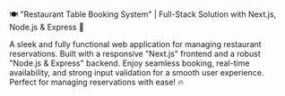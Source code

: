 🍽 "Restaurant Table Booking System" | Full-Stack Solution with Next.js, Node.js & Express 🚀

A sleek and fully functional web application for managing restaurant reservations. 
Built with a responsive "Next.js" frontend and a robust "Node.js & Express" backend. 
Enjoy seamless booking, real-time availability, and strong input validation for a smooth user experience. 
Perfect for managing reservations with ease! 🔥
